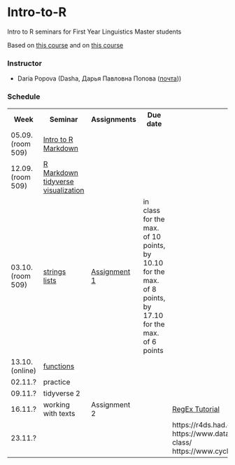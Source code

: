 # Intro-to-R

Intro to R seminars for First Year Linguistics Master students

Based on [this course](https://pozdniakov.github.io/tidy_stats/index.html) and on [this course](https://agricolamz.github.io/DS_for_DH/)

### Instructor
* Daria Popova (Dasha, Дарья Павловна Попова ([почта](mailto:daschapopowa@gmail.com)))

### Schedule
<table>
  <tr>
    <th>Week</th>
    <th>Seminar</th>
    <th>Assignments</th>
    <th>Due date</th>
    <th>Reference</th>
  </tr>
   <tr>
    <td>05.09. (room 509)</td>
    <td><a href="https://github.com/dashapopova/Intro-to-R/blob/main/week 1/Intro%20to%20R.md">Intro to R</a><br>
    <a href="https://github.com/dashapopova/Intro-to-R/blob/main/week 1/markdown.md">Markdown</a></td>
    <td></td>
    <td></td>
    <td>
    </td>
  </tr>
  <tr>
    <td>12.09. (room 509)</td>
    <td><a href="https://github.com/dashapopova/Intro-to-R/blob/main/week%202/exampleRmarkdown.Rmd">R Markdown</a><br>
      <a href="https://github.com/dashapopova/Intro-to-R/blob/main/week%202/tidyverse.md">tidyverse</a><br>
       <a href="https://github.com/dashapopova/Intro-to-R/blob/main/week%202/visualization.md">visualization</a>
    </td>
    <td></td>
    <td></td>
    <td>
    </td>
  </tr>
    <td>03.10. (room 509)</td>
    <td><a href="https://github.com/dashapopova/Intro-to-R/blob/main/week3/strings_upd.Rmd">strings</a><br>
  <a href="https://github.com/dashapopova/Intro-to-R/blob/main/week3/lists_upd.Rmd">lists</a></td>
    <td><a href="https://github.com/dashapopova/Intro-to-R/tree/main/assignment1">Assignment 1</a></td>
    <td>in class for the max. of 10 points, by 10.10 for the max. of 8 points, by 17.10 for the max. of 6 points</td>
    <td></td>
   </tr>
    <tr>
    <td>13.10. (online)</td>
    <td><a href="https://github.com/dashapopova/Intro-to-R/tree/main/week4">functions</a></td>
    <td></td>
    <td></td>
    <td>
  </td>
  </tr>
    <tr>
    <td>02.11.?</td>
    <td>practice
  </td>
    <td></td>
    <td></td>
    <td></td>
  </tr>
    <tr>
    <td>09.11.?</td>
    <td>tidyverse 2
  </td>
    <td></td>
    <td></td>
    <td></td>
  </tr>
    <tr>
    <td>16.11.?</td>
    <td>
    working with texts
  </td>
    <td>Assignment 2</td>
  <td></td>
    <td><a href="https://regexone.com/lesson/introduction_abcs">RegEx Tutorial</a></td>
  </tr>
    <tr>
    <td>23.11.?</td>
    <td>   
  </td>
    <td></td>
    <td></td>
    <td>https://r4ds.had.co.nz/index.html<br>
  https://www.datamentor.io/r-programming/s3-class/<br>
  https://www.cyclismo.org/tutorial/R/s3Classes.html</td>
  </tr>
  </tr>
</table>
